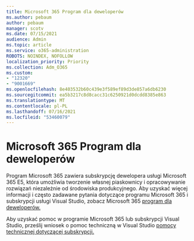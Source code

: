 ```yaml
---
title: Microsoft 365 Program dla deweloperów
ms.author: pebaum
author: pebaum
manager: scotv
ms.date: 07/15/2021
audience: Admin
ms.topic: article
ms.service: o365-administration
ROBOTS: NOINDEX, NOFOLLOW
localization_priority: Priority
ms.collection: Adm_O365
ms.custom:
- "12320"
- "9001669"
ms.openlocfilehash: 8e403532b60c439e3f589ef89d3de857a6db6230
ms.sourcegitcommit: ea5b3217c8d8cacc31c6250921d0dcdd8385e863
ms.translationtype: MT
ms.contentlocale: pl-PL
ms.lasthandoff: 07/16/2021
ms.locfileid: "53460079"
---
```

# <a name="microsoft-365-developer-program"></a>Microsoft 365 Program dla deweloperów

Program Microsoft 365 zawiera subskrypcję dewelopera usługi Microsoft 365 E5, która umożliwia tworzenie własnej piaskownicy i opracowywanie rozwiązań niezależnie od środowiska produkcyjnego. Aby uzyskać więcej informacji i często zadawane pytania dotyczące programu Microsoft 365 i subskrypcji usługi Visual Studio, zobacz Microsoft 365 [program dla deweloperów.](/office/developer-program/microsoft-365-developer-program)

Aby uzyskać pomoc w programie Microsoft 365 lub subskrypcji Visual Studio, prześlij wniosek o pomoc techniczną w Visual Studio [pomocy technicznej dotyczącej subskrypcji.](https://visualstudio.microsoft.com/subscriptions/support/)